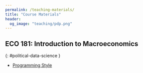```yaml
---
permalink: /teaching-materials/
title: "Course Materials"
header: 
  og_image: "teaching/pdp.png"
---
```


## <i class="fas fa-fw fa-code" aria-hidden="true"></i> ECO 181: Introduction to Macroeconomics 
{: #political-data-science }
- [Programming Style](/files/html/teaching-materials/R_Style_Guide)

